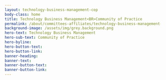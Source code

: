 ```yaml
---
layout: technology-business-management-cop
body-class: home
title: Technology Business Management<BR>Community of Practice
permalink: /about/committees-affiliates/technology-business-management-cop/
background-image: /assets/img/grey.background.png
hero-text: Technology Business Management 
hero-sub-text: Community of Practice
hero-byline:
hero-button-text: 
hero-button-link: 
banner-heading: 
banner-text: 
banner-button-text: 
banner-button-link: 
---
```

